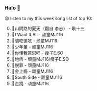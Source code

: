 

### Halo 👋

😄 listen to my this week song list of top 10:

0. 🌈山阴路的夏天（翻自 李志） - 耿十三
1. 🌈I Want It All - 顽童MJ116
2. 🌈骗吃骗吃 - 顽童MJ116
3. 🌈少年董  - 顽童MJ116
4. 🌈你懂我意思吗 - 瘦子E.SO
5. 🌈地痞 - 顽童MJ116/瘦子E.SO
6. 🌈脱罪 - 顽童MJ116
7. 🌈金上瘾 - 顽童MJ116
8. 🌈South Side - 顽童MJ116
9. 🌈走跳 - 顽童MJ116

